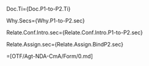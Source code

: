 Doc.Ti={Doc.P1-to-P2.Ti}

Why.Secs={Why.P1-to-P2.sec}

Relate.Conf.Intro.sec={Relate.Conf.Intro.P1-to-P2.sec}

Relate.Assign.sec={Relate.Assign.BindP2.sec}

=[OTF/Agt-NDA-CmA/Form/0.md]